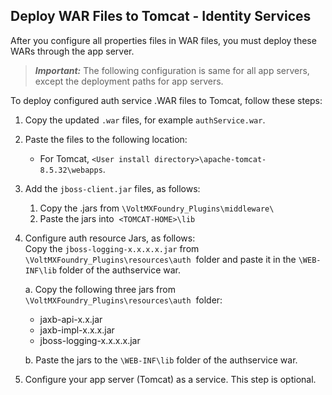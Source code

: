                             

Deploy WAR Files to Tomcat - Identity Services
----------------------------------------------

After you configure all properties files in WAR files, you must deploy these WARs through the app server.

> **_Important:_** The following configuration is same for all app servers, except the deployment paths for app servers.

To deploy configured auth service .WAR files to Tomcat, follow these steps:

1.  Copy the updated `.war` files, for example `authService.war`.
2.  Paste the files to the following location:
    *   For Tomcat, `<User install directory>\apache-tomcat-8.5.32\webapps`.
3.  Add the `jboss-client.jar` files, as follows:
    1.  Copy the .jars from `\VoltMXFoundry_Plugins\middleware\`
    2.  Paste the jars into  `<TOMCAT-HOME>\lib`  
        
4.  Configure auth resource Jars, as follows:  
    Copy the `jboss-logging-x.x.x.x.jar` from `\VoltMXFoundry_Plugins\resources\auth`  folder and paste it in the `\WEB-INF\lib` folder of the authservice war.
    
    a.  Copy the following three jars from `\VoltMXFoundry_Plugins\resources\auth`  folder:
       
       *   jaxb-api-x.x.jar
       *   jaxb-impl-x.x.x.jar 
       *   jboss-logging-x.x.x.x.jar 
            
    
    b.  Paste the jars to the `\WEB-INF\lib` folder of the authservice war.
5.  Configure your app server (Tomcat) as a service. This step is optional.
